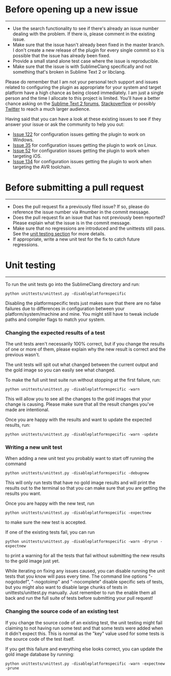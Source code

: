 # Before opening up a new issue
----------------------------------

* Use the search functionality to see if there's already an issue number
  dealing with the problem. If there is, please comment in the existing
  issue.
* Make sure that the issue hasn't already been fixed in the master branch.
  I don't create a new release of the plugin for every single commit so
  it is possible that the issue has already been fixed.
* Provide a small stand alone test case where the issue is reproducible.
* Make sure that the issue is with SublimeClang specifically and not
  something that's broken in Sublime Text 2 or libclang.

Please do remember that I am not your personal tech support and issues related
to configuring the plugin as appropriate for your system and target platform
have a high chance as being closed immediately. I am just a single person and
the time I allocate to this project is limited. You'll have a better
chance asking on the [Sublime Text 2 forums](http://www.sublimetext.com/forum/),
[Stackoverflow](http://stackoverflow.com/) or possibly
[Twitter](http://twitter.com/) to reach a much larger audience.

Having said that you can have a look at these existing issues to see
if they answer your issue or ask the community to help you out:

* [Issue 122](https://github.com/quarnster/SublimeClang/issues/122)
  for configuration issues getting the plugin to work on Windows.
* [Issue 35](https://github.com/quarnster/SublimeClang/issues/35)
  for configuration issues getting the plugin to work on Linux.
* [Issue 52](https://github.com/quarnster/SublimeClang/issues/52)
  for configuration issues getting the plugin to work when targeting iOS.
* [Issue 134](https://github.com/quarnster/SublimeClang/issues/134)
  for configuration issues getting the plugin to work when targeting the
  AVR toolchain.



# Before submitting a pull request
-----------------------------------

* Does the pull request fix a previously filed issue? If so, please do
  reference the issue number via #number in the commit message.
* Does the pull request fix an issue that has not previously been reported?
  Please explain what the issue is in the commit message.
* Make sure that no regressions are introduced and the unittests still pass.
  See the [unit testing section](#unit-testing) for more details.
* If appropriate, write a new unit test for the fix to catch future
  regressions.

# Unit testing
--------------------------------

To run the unit tests go into the SublimeClang directory and run:

    python unittests/unittest.py -disableplatformspecific

Disabling the platformspecific tests just makes sure that there are no
false failures due to differences in configuration between your
platform/system/machine and mine. You might still have to tweak include
paths and compiler flags to match your system.

### Changing the expected results of a test

The unit tests aren't necessarily 100% correct, but if you change the
results of one or more of them, please explain why the new result is correct
and the previous wasn't.

The unit tests will spit out what changed between the current output and the
gold image so you can easily see what changed.

To make the full unit test suite run without stopping at the first failure, run:

    python unittests/unittest.py -disableplatformspecific -warn

This will allow you to see all the changes to the gold images that your change
is causing. Please make sure that all the result changes you've made are
intentional.

Once you are happy with the results and want to update the expected results, run:

    python unittests/unittest.py -disableplatformspecific -warn -update

### Writing a new unit test

When adding a new unit test you probably want to start off running the command

    python unittests/unittest.py -disableplatformspecific -debugnew

This will only run tests that have no gold image results and will print the
results out to the terminal so that you can make sure that you are getting the
results you want.

Once you are happy with the new test, run

    python unittests/unittest.py -disableplatformspecific -expectnew

to make sure the new test is accepted.

If one of the existing tests fail, you can run

    python unittests/unittest.py -disableplatformspecific -warn -dryrun -expectnew

to print a warning for all the tests that fail without submitting the new
results to the gold image just yet.

While iterating on fixing any issues caused, you can disable running the unit
tests that you know will pass every time. The command line options "-nogotodef",
"-nogotoimp" and "-nocomplete" disable specific sets of tests, but you might
also want to disable large chunks of tests in unittests/unittest.py manually.
Just remember to run the enable them all back and run the full suite of tests
before submitting your pull request!

### Changing the source code of an existing test

If you change the source code of an existing test, the unit testing might fail
claiming to not having run some test and that some tests were added when it
didn't expect this. This is normal as the "key" value used for some tests is
the source code of the test itself.

If you get this failure and everything else looks correct, you can update the
gold image database by running:

    python unittests/unittest.py -disableplatformspecific -warn -expectnew -prune
